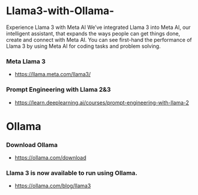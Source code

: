# Llama3-with-Ollama-

Experience Llama 3 with Meta AI
We’ve integrated Llama 3 into Meta AI, our intelligent assistant, that expands the ways people can get things done, create and connect with Meta AI. You can see first-hand the performance of Llama 3 by using Meta AI for coding tasks and problem solving.


### Meta Llama 3 
- https://llama.meta.com/llama3/

### Prompt Engineering with Llama 2&3
- https://learn.deeplearning.ai/courses/prompt-engineering-with-llama-2


# Ollama 

### Download Ollama 
- https://ollama.com/download

### Llama 3 is now available to run using Ollama.
- https://ollama.com/blog/llama3

